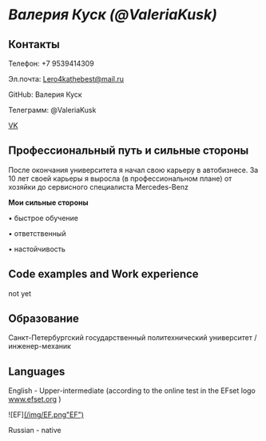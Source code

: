 # *Валерия Куск (@ValeriaKusk)*
## Контакты

Телефон: +7 9539414309

Эл.почта: Lero4kathebest@mail.ru

GitHub: Валерия Куск

Телеграмм: @ValeriaKusk

[VK](vk.com/velarie)

## Профессиональный путь и сильные стороны
После окончания университета я начал свою карьеру в автобизнесе. 
За 10 лет своей карьеры я выросла (в профессиональном плане) от хозяйки до сервисного специалиста Mercedes-Benz 

**Мои сильные стороны**

• быстрое обучение

• ответственный

• настойчивость

## Code examples and Work experience

not yet

## Образование

Санкт-Петербургский государственный политехнический университет / инженер-механик

## Languages

English - Upper-intermediate (according to the online test in the EFset logo www.efset.org )

![EF][(/img/EF.png"EF")](https://www.efset.org/quick-check/take-test/#set15-190/result)

Russian - native



